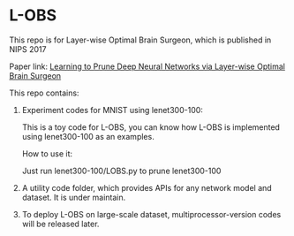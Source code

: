 # L-OBS
This repo is for Layer-wise Optimal Brain Surgeon, which is published in NIPS 2017

Paper link: [Learning to Prune Deep Neural Networks via Layer-wise Optimal Brain Surgeon](https://arxiv.org/abs/1705.07565)

This repo contains:

1. Experiment codes for MNIST using lenet300-100:

    This is a toy code for L-OBS, you can know how L-OBS is implemented using lenet300-100 as an examples.
    
    How to use it:
    
    Just run lenet300-100/LOBS.py to prune lenet300-100

2. A utility code folder, which provides APIs for any network model and dataset. It is under maintain.
3. To deploy L-OBS on large-scale dataset, multiprocessor-version codes will be released later.
